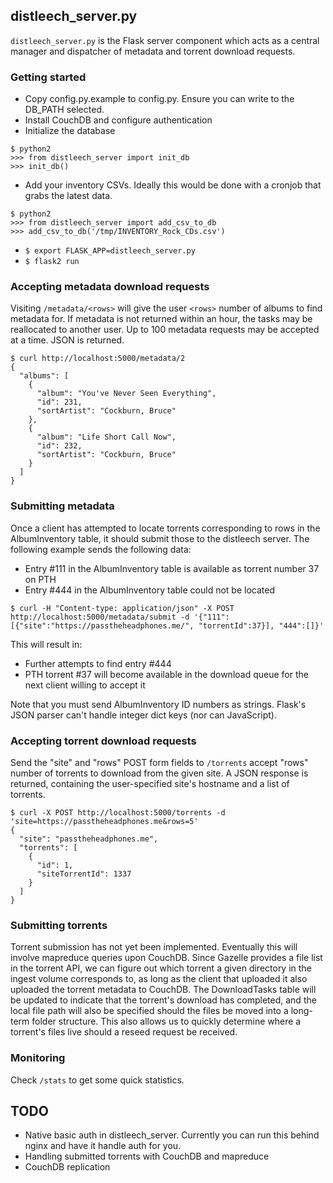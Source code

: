 ## distleech_server.py

`distleech_server.py` is the Flask server component which acts as a central
manager and dispatcher of metadata and torrent download requests.

### Getting started

* Copy config.py.example to config.py. Ensure you can write to the DB_PATH
  selected.
* Install CouchDB and configure authentication
* Initialize the database
  
```
$ python2
>>> from distleech_server import init_db
>>> init_db()
```

* Add your inventory CSVs. Ideally this would be done with a cronjob that grabs the latest data.

```
$ python2
>>> from distleech_server import add_csv_to_db
>>> add_csv_to_db('/tmp/INVENTORY_Rock_CDs.csv')
```

* `$ export FLASK_APP=distleech_server.py`
* `$ flask2 run`

### Accepting metadata download requests

Visiting `/metadata/<rows>` will give the user `<rows>`
number of albums to find metadata for. If metadata is not returned within an
hour, the tasks may be reallocated to another user. Up to 100 metadata requests
may be accepted at a time. JSON is returned.

```
$ curl http://localhost:5000/metadata/2
{
  "albums": [
    {
      "album": "You've Never Seen Everything", 
      "id": 231, 
      "sortArtist": "Cockburn, Bruce"
    }, 
    {
      "album": "Life Short Call Now", 
      "id": 232, 
      "sortArtist": "Cockburn, Bruce"
    }
  ]
}
```

### Submitting metadata

Once a client has attempted to locate torrents corresponding to rows in the
AlbumInventory table, it should submit those to the distleech server. The
following example sends the following data:

  * Entry #111 in the AlbumInventory table is available as torrent number 37 on
    PTH
  * Entry #444 in the AlbumInventory table could not be located

`$ curl -H "Content-type: application/json" -X POST http://localhost:5000/metadata/submit -d '{"111": [{"site":"https://passtheheadphones.me/", "torrentId":37}], "444":[]}'`

This will result in:

  * Further attempts to find entry #444
  * PTH torrent #37 will become available in the download queue for the next
    client willing to accept it

Note that you must send AlbumInventory ID numbers as strings. Flask's JSON
parser can't handle integer dict keys (nor can JavaScript).

### Accepting torrent download requests

Send the "site" and "rows" POST form fields to `/torrents` accept "rows" number
of torrents to download from the given site. A JSON response is returned,
containing the user-specified site's hostname and a list of torrents.

```
$ curl -X POST http://localhost:5000/torrents -d 'site=https://passtheheadphones.me&rows=5'
{
  "site": "passtheheadphones.me", 
  "torrents": [
    {
      "id": 1, 
      "siteTorrentId": 1337
    }
  ]
}
```

### Submitting torrents

Torrent submission has not yet been implemented. Eventually this will involve
mapreduce queries upon CouchDB. Since Gazelle provides a file list in the
torrent API, we can figure out which torrent a given directory in the ingest
volume corresponds to, as long as the client that uploaded it also uploaded the
torrent metadata to CouchDB. The DownloadTasks table will be updated to
indicate that the torrent's download has completed, and the local file path
will also be specified should the files be moved into a long-term folder
structure. This also allows us to quickly determine where a torrent's files
live should a reseed request be received.

### Monitoring

Check `/stats` to get some quick statistics.

## TODO

* Native basic auth in distleech_server. Currently you can run this behind
  nginx and have it handle auth for you.
* Handling submitted torrents with CouchDB and mapreduce
* CouchDB replication
